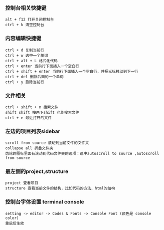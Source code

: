 ### 控制台相关快捷键
    alt + f12 打开关闭控制台
    ctrl + k 清空控制台

### 内容编辑快捷键
    ctrl + d 复制当前行
    ctrl + w 选中一个单词
    ctrl + alt + L 格式化代码
    ctrl + enter 当前行下面插入一个空白行
    ctrl + shift + enter 当前行下面插入一个空白行，并把光标移动到下一行
    ctrl + del 删除后面的一个单词
    ctrl + y 删除当前行
    
    

### 文件相关
    ctrl + shift + n 搜索文件
    shift shift 按两下shift 也能搜索文件
    ctrl + e 最近打开的文件

### 左边的项目列表sidebar
    scroll from source 滚动到当前文件的文件夹        
    collapse all 折叠文件夹    
    齿轮的图标里面有滚动到代码文件夹的选项：选中autoscroll to source ,autoscroll from source

### 最左侧的project,structure
    project 查看项目
    structure 查看当前文件的结构，比如代码的方法，html的结构

### 控制台字体设置 terminal console
    setting -> editor -> Codes & Fonts -> Console Font (颜色是 console color)
    重启后生效











         
